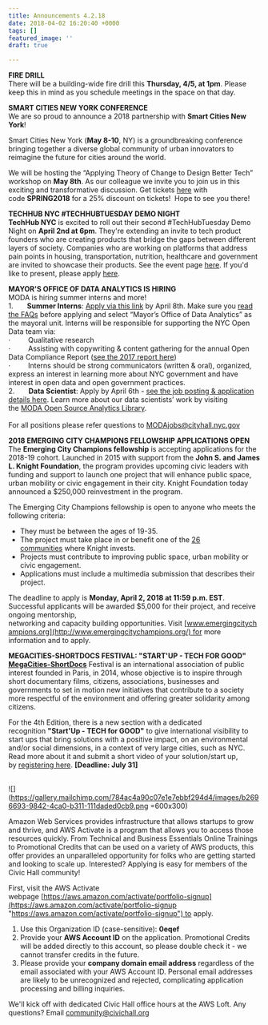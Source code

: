 ```yaml
---
title: Announcements 4.2.18
date: 2018-04-02 16:20:40 +0000
tags: []
featured_image: ''
draft: true

---
```

**FIRE DRILL**  
There will be a building-wide fire drill this **Thursday, 4/5, at 1pm**. Please keep this in mind as you schedule meetings in the space on that day.  
  
**SMART CITIES NEW YORK CONFERENCE**  
We are so proud to announce a 2018 partnership with **Smart Cities New York**!  
  
Smart Cities New York (**May 8-10**, NY) is a groundbreaking conference bringing together a diverse global community of urban innovators to reimagine the future for cities around the world.  
  
We will be hosting the “Applying Theory of Change to Design Better Tech” workshop on **May 8th**. As our colleague we invite you to join us in this exciting and transformative discussion. Get tickets [here](https://www.eventbrite.com/e/smart-cities-new-york-2018-powered-by-people-tickets-39202329222?discount=SPRING2018) with code **SPRING2018** for a 25% discount on tickets!  Hope to see you there!  
  
**TECHHUB NYC #TECHHUBTUESDAY DEMO NIGHT**  
**TechHub NYC** is excited to roll out their second #TechHubTuesday Demo Night on **April 2nd at 6pm**. They're extending an invite to tech product founders who are creating products that bridge the gaps between different layers of society. Companies who are working on platforms that address pain points in housing, transportation, nutrition, healthcare and government are invited to showcase their products. See the event page [here](https://www.eventbrite.com/e/techhubtuesday-demo-night-tickets-44042890471). If you'd like to present, please apply [here](https://docs.google.com/forms/d/1gOS_jYEcFdbg8WRZpKLwoFyvybc5zW5Ecx4-prHHemY/viewform?edit_requested=true).  
  
**MAYOR'S OFFICE OF DATA ANALYTICS IS HIRING**  
MODA is hiring summer interns and more!  
1\.       **Summer Interns**: [Apply via this link](https://a002-oom03.nyc.gov/nycmointernship/index.html) by April 8th. Make sure you [read the FAQs](https://a002-oom03.nyc.gov/nycmointernship/faq.html) before applying and select “Mayor’s Office of Data Analytics” as the mayoral unit. Interns will be responsible for supporting the NYC Open Data team via:  
·         Qualitative research  
·         Assisting with copywriting & content gathering for the annual Open Data Compliance Report ([see the 2017 report here](https://moda-nyc.github.io/2017-Open-Data-Report/))  
·         Interns should be strong communicators (written & oral), organized, express an interest in learning more about NYC government and have interest in open data and open government practices.   
2\.       **Data Scientist**: Apply by April 6th - [see the job posting & application details here](https://a127-jobs.nyc.gov/psc/nycjobs/EMPLOYEE/HRMS/c/HRS_HRAM.HRS_APP_SCHJOB.GBL?Page=HRS_APP_JBPST&Action=U&FOCUS=Applicant&SiteId=1&JobOpeningId=336041&PostingSeq=1&). Learn more about our data scientists’ work by visiting the [MODA Open Source Analytics Library](https://moda-nyc.github.io/Project-Library/projects/).  
   
For all positions please refer questions to [MODAjobs@cityhall.nyc.gov](mailto:MODAjobs@cityhall.nyc.gov)  
  
**2018 EMERGING CITY CHAMPIONS FELLOWSHIP APPLICATIONS OPEN**  
The **Emerging City Champions fellowship** is accepting applications for the 2018-19 cohort. Launched in 2015 with support from the **John S. and James L. Knight Foundation**, the program provides upcoming civic leaders with funding and support to launch one project that will enhance public space, urban mobility or civic engagement in their city. Knight Foundation today announced a $250,000 reinvestment in the program.  
  
The Emerging City Champions fellowship is open to anyone who meets the following criteria:

* They must be between the ages of 19-35.
* The project must take place in or benefit one of the [26 communities](https://knightfoundation.org/programs/communities) where Knight invests.
* Projects must contribute to improving public space, urban mobility or civic engagement.
* Applications must include a multimedia submission that describes their project.

The deadline to apply is **Monday, April 2, 2018 at 11:59 p.m. EST**. Successful applicants will be awarded $5,000 for their project, and receive ongoing mentorship, networking and capacity building opportunities. Visit [www.emergingcitychampions.org](http://www.emergingcitychampions.org/) for more information and to apply.  
  
**MEGACITIES-SHORTDOCS FESTIVAL: "START'UP - TECH FOR GOOD"**  
[**MegaCities-ShortDocs**](http://megacities-shortdocs.org/) Festival is an international association of public interest founded in Paris, in 2014, whose objective is to inspire through short documentary films, citizens, associations, businesses and governments to set in motion new initiatives that contribute to a society more respectful of the environment and offering greater solidarity among citizens.  
  
For the 4th Edition, there is a new section with a dedicated recognition **"Start'Up - TECH for GOOD"** to give international visibility to start ups that bring solutions with a positive impact, on an environmental and/or social dimensions, in a context of very large cities, such as NYC. Read more about it and submit a short video of your solution/start up, by [registering here](http://megacities-shortdocs.org/docmaker-form/ "then, till end of July to submit the video"). **\[Deadline: July 31\]**  
 

![](https://gallery.mailchimp.com/784ac4a90c07e1e7ebbf294d4/images/b2696693-9842-4ca0-b311-111daded0cb9.png =600x300)

Amazon Web Services provides infrastructure that allows startups to grow and thrive, and AWS Activate is a program that allows you to access those resources quickly. From Technical and Business Essentials Online Trainings to Promotional Credits that can be used on a variety of AWS products, this offer provides an unparalleled opportunity for folks who are getting started and looking to scale up. Interested? Applying is easy for members of the Civic Hall community!  
  
First, visit the AWS Activate webpage [https://aws.amazon.com/activate/portfolio-signup](https://aws.amazon.com/activate/portfolio-signup "https://aws.amazon.com/activate/portfolio-signup") to apply.

1. Use this Organization ID (case-sensitive): **0eqef**
2. Provide your **AWS Account ID** on the application. Promotional Credits will be added directly to this account, so please double check it - we cannot transfer credits in the future.
3. Please provide your **company domain email address** regardless of the email associated with your AWS Account ID. Personal email addresses are likely to be unrecognized and rejected, complicating application processing and billing inquiries.

We'll kick off with dedicated Civic Hall office hours at the AWS Loft. Any questions? Email [community@civichall.org](mailto:community@civichall.org)